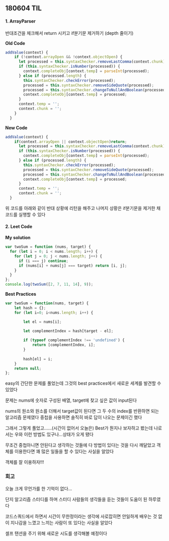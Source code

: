 ## 180604 TIL

#### 1. ArrayParser

반대조건을 체크해서 return 시키고 if분기문 제거하기 (depth 줄이기)

**Old Code**

```js
addValue(context) {
    if (!context.arrayOpen && !context.objectOpen) {
      let processed = this.syntaxChecker.removeLastComma(context.chunk).trim();
      if (this.syntaxChecker.isNumber(processed)) {
        context.completeObj[context.temp] = parseInt(processed);
      } else if (processed.length) {
        this.syntaxChecker.checkError(processed);
        processed = this.syntaxChecker.removeSideQuote(processed);
        processed = this.syntaxChecker.changeToNullAndBoolean(processed);
        context.completeObj[context.temp] = processed;
      }
      context.temp = '';
      context.chunk = '';
    }
  }
```

**New Code**

```js
addValue(context) {
    if(context.arrayOpen || context.objectOpen)return;
      let processed = this.syntaxChecker.removeLastComma(context.chunk).trim();
      if (this.syntaxChecker.isNumber(processed)) {
        context.completeObj[context.temp] = parseInt(processed);
      } else if (processed.length) {
        this.syntaxChecker.checkError(processed);
        processed = this.syntaxChecker.removeSideQuote(processed);
        processed = this.syntaxChecker.changeToNullAndBoolean(processed);
        context.completeObj[context.temp] = processed;
      }
      context.temp = '';
      context.chunk = '';
  }
```

위 코드를 아래와 같이 반대 상황에 리턴을 해주고 나머지 상황은 if분기문을 제거한 채 코드를 실행할 수 있다

#### 2. Leet Code

**My solution**

```js
var twoSum = function (nums, target) {
  for (let i = 0; i < nums.length; i++) {
    for (let j = 0; j < nums.length; j++) {
      if (i === j) continue;
      if (nums[i] + nums[j] === target) return [i, j];
    }
  }
};
console.log(twoSum([2, 7, 11, 14], 9));
```

**Best Practices**

```js
var twoSum = function(nums, target) {
    let hash = {};
    for (let i=0; i<nums.length; i++) {

        let el = nums[i];        
        
        let complementIndex = hash[target - el];

        if (typeof complementIndex !== 'undefined') {
            return [complementIndex, i];
        }
        
        hash[el] = i;
    }
    return null;
};
```

easy의 간단한 문제를 풀었는데 그것의 best practices에서 새로운 세계를 발견할 수 있었다

문제는 nums에 숫자로 구성된 배열, target에 찾고 싶은 값이 input된다

nums의 원소와 원소를 더해서 target값이 된다면 그 두 수의 index를 반환하면 되는 알고리즘 문제였다 중첩을 사용하면 솔직히 바로 답이 나오는 문제이긴 했다

그래서 그렇게 풀었고……(시간이 없어서 오늘은) Best가 뭔지나 보자하고 봤는데 나로서는 우와 이런 방법도 있구나…상태가 오게 됐다

무조건 중첩아니면 안된다고 생각하는 것들에 다 방법이 있다는 것을 다시 깨달았고 객체를 이용한다면 꽤 많은 일들을 할 수 있다는 사실을 알았다

객체를 잘 이용하자!!!



### 회고

오늘 크게 무언가를 한 기억이 없다...

단지 알고리즘 스터디를 하며 스터디 사람들의 생각들을 듣는 것들이 도움이 된 하루였다

코드스쿼드에서 하면서 시간이 무한정이라는 생각에 사로잡히면 안일하게 배우는 것 없이 지나감을 느꼈고 느끼는 사람이 또 있다는 사실을 알았다

셀프 탠션을 주기 위해 새로운 시도를 생각해볼 예정이다





